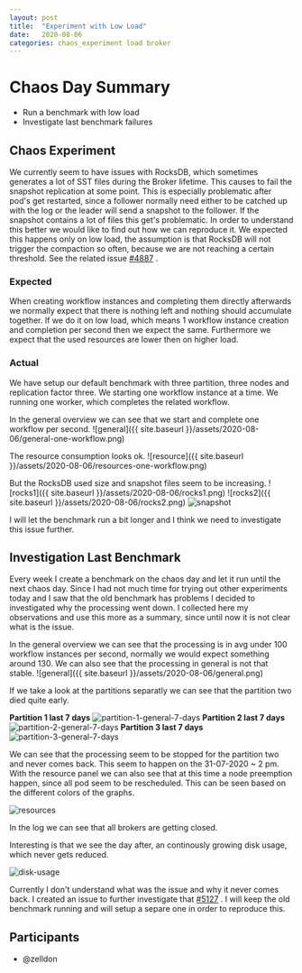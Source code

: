 ```yaml
---
layout: post
title:  "Experiment with Low Load"
date:   2020-08-06
categories: chaos_experiment load broker
---
```


# Chaos Day Summary

 * Run a benchmark with low load
 * Investigate last benchmark failures

## Chaos Experiment

 We currently seem to have issues with RocksDB, which sometimes generates a lot of SST files during the Broker lifetime. This causes to fail the snapshot replication at some point.
 This is especially problematic after pod's get restarted, since a follower normally need either to be catched up with the log or the leader will send a snapshot to the follower.
 If the snapshot contains a lot of files this get's problematic. In order to understand this better we would like to find out how we can reproduce it. We expected this happens only on low load,
 the assumption is that RocksDB will not trigger the compaction so often, because we are not reaching a certain threshold. See the related issue [#4887](https://github.com/zeebe-io/zeebe/issues/4887) .

### Expected

 When creating workflow instances and completing them directly afterwards we normally expect that there is nothing left and nothing should accumulate together. If we do it on low load, which means 1 workflow instance creation and completion per second then we expect the same. Furthermore we expect that the used resources are lower then on higher load.

### Actual

 We have setup our default benchmark with three partition, three nodes and replication factor three. We starting one workflow instance at a time. We running one worker, which completes the related workflow.

In the general overview we can see that we start and complete one workflow per second.
![general]({{ site.baseurl }}/assets/2020-08-06/general-one-workflow.png)

The resource consumption looks ok.
![resource]({{ site.baseurl }}/assets/2020-08-06/resources-one-workflow.png)

But the RocksDB used size and snapshot files seem to be increasing.
![rocks1]({{ site.baseurl }}/assets/2020-08-06/rocks1.png)
![rocks2]({{ site.baseurl }}/assets/2020-08-06/rocks2.png)
![snapshot](https://user-images.githubusercontent.com/2758593/89533130-384fcc80-d7f3-11ea-83b8-69bbe75f5211.png)
 

I will let the benchmark run a bit longer and I think we need to investigate this issue further.

## Investigation Last Benchmark

Every week I create a benchmark on the chaos day and let it run until the next chaos day. Since I had not much time for trying out other experiments today and I saw that the old benchmark has problems I decided to investigated why the processing went down. I collected here my observations and use this more as a summary, since until now it is not clear what is the issue.

In the general overview we can see that the processing is in avg under 100 workflow instances per second, normally we would expect something around 130. We can also see that the processing in general is not that stable.
![general]({{ site.baseurl }}/assets/2020-08-06/general.png)

If we take a look at the partitions separatly we can see that the partition two died quite early.

**Partition 1 last 7 days**
![partition-1-general-7-days](https://user-images.githubusercontent.com/2758593/89543087-cb433380-d800-11ea-9d03-27d60a6cc49d.png)
**Partition 2 last 7 days**
![partition-2-general-7-days](https://user-images.githubusercontent.com/2758593/89543091-cb433380-d800-11ea-80ab-922c483cd039.png)
**Partition 3 last 7 days**
![partition-3-general-7-days](https://user-images.githubusercontent.com/2758593/89543093-cbdbca00-d800-11ea-9e86-d14b165e02eb.png)

We can see that the processing seem to be stopped for the partition two and never comes back. This seem to happen on the 31-07-2020 ~ 2 pm.
With the resource panel we can also see that at this time a node preemption happen, since all pod seem to be rescheduled. This can be seen based on the different colors of the graphs.

![resources](https://user-images.githubusercontent.com/2758593/89543095-cbdbca00-d800-11ea-962e-aee3fa95a826.png)

In the log we can see that all brokers are getting closed.

Interesting is that we see the day after, an continously growing disk usage, which never gets reduced.

![disk-usage](https://user-images.githubusercontent.com/2758593/89543083-c9797000-d800-11ea-82f3-a1b505811171.png)

Currently I don't understand what was the issue and why it never comes back. I created an issue to further investigate that [#5127](https://github.com/zeebe-io/zeebe/issues/5127) . I will keep the old benchmark running and will setup a separe one in order to reproduce this.

## Participants

 * @zelldon

